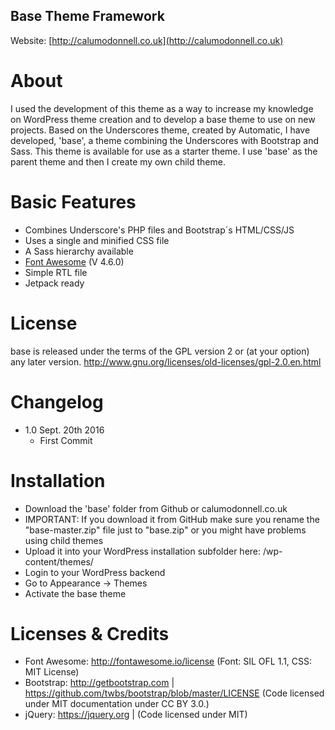 ## Base Theme Framework
Website: [http://calumodonnell.co.uk](http://calumodonnell.co.uk)


# About
I used the development of this theme as a way to increase my knowledge on WordPress theme creation and to develop a base theme to use on new projects.
Based on the Underscores theme, created by Automatic, I have developed, 'base', a theme combining the Underscores with Bootstrap and Sass.
This theme is available for use as a starter theme. I use 'base' as the parent theme and then I create my own child theme.


# Basic Features
- Combines Underscore's PHP files and Bootstrap´s HTML/CSS/JS
- Uses a single and minified CSS file
- A Sass hierarchy available
- [Font Awesome](http://fortawesome.github.io/Font-Awesome/) (V 4.6.0)
- Simple RTL file
- Jetpack ready


# License
base is released under the terms of the GPL version 2 or (at your option) any later version.
http://www.gnu.org/licenses/old-licenses/gpl-2.0.en.html


# Changelog
- 1.0 Sept. 20th 2016
  - First Commit


# Installation
- Download the 'base' folder from Github or calumodonnell.co.uk
- IMPORTANT: If you download it from GitHub make sure you rename the "base-master.zip" file just to "base.zip" or you might have problems using child themes
- Upload it into your WordPress installation subfolder here: /wp-content/themes/
- Login to your WordPress backend
- Go to Appearance -> Themes
- Activate the base theme


# Licenses & Credits
- Font Awesome: http://fontawesome.io/license (Font: SIL OFL 1.1, CSS: MIT License)
- Bootstrap: http://getbootstrap.com | https://github.com/twbs/bootstrap/blob/master/LICENSE (Code licensed under MIT documentation under CC BY 3.0.)
- jQuery: https://jquery.org | (Code licensed under MIT)
